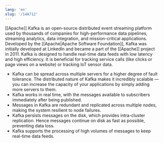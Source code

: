```yaml
---
lang: 'en'
slug: '/14A712'
---
```


[[Apache]] Kafka is an open-source distributed event streaming platform used by thousands of companies for high-performance data pipelines, streaming analytics, data integration, and mission-critical applications. Developed by the [[Apache|Apache Software Foundation]], Kafka was initially developed at LinkedIn and became a part of the [[Apache]] project in 2011. Kafka is designed to handle real-time data feeds with low latency and high efficiency. It is beneficial for tracking service calls (like clicks or page views on a website) or tracking IoT sensor data.

- Kafka can be spread across multiple servers for a higher degree of fault tolerance. The distributed nature of Kafka makes it incredibly scalable — you can increase the capacity of your applications by simply adding more servers to them.
- Kafka works in real time, with the messages available to subscribers immediately after being published.
- Messages in Kafka are redundant and replicated across multiple nodes, making the system resilient to node failures.
- Kafka persists messages on the disk, which provides intra-cluster replication. Hence messages continue on disk as fast as possible, preventing data loss.
- Kafka supports the processing of high volumes of messages to keep real-time data feeds.
